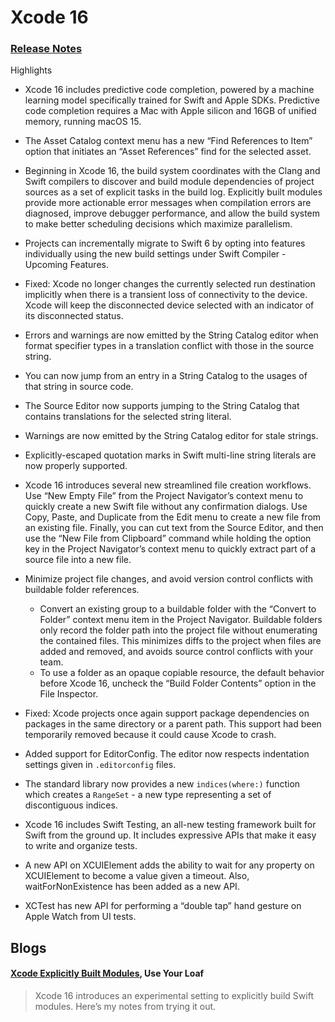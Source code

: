 # Xcode 16

### [Release Notes](https://developer.apple.com/documentation/xcode-release-notes/xcode-16-release-notes)

Highlights

- Xcode 16 includes predictive code completion, powered by a machine learning model specifically trained for Swift and Apple SDKs. Predictive code completion requires a Mac with Apple silicon and 16GB of unified memory, running macOS 15.

- The Asset Catalog context menu has a new “Find References to Item” option that initiates an “Asset References” find for the selected asset.

- Beginning in Xcode 16, the build system coordinates with the Clang and Swift compilers to discover and build module dependencies of project sources as a set of explicit tasks in the build log. Explicitly built modules provide more actionable error messages when compilation errors are diagnosed, improve debugger performance, and allow the build system to make better scheduling decisions which maximize parallelism.

- Projects can incrementally migrate to Swift 6 by opting into features individually using the new build settings under Swift Compiler - Upcoming Features.

- Fixed: Xcode no longer changes the currently selected run destination implicitly when there is a transient loss of connectivity to the device. Xcode will keep the disconnected device selected with an indicator of its disconnected status.

- Errors and warnings are now emitted by the String Catalog editor when format specifier types in a translation conflict with those in the source string.

- You can now jump from an entry in a String Catalog to the usages of that string in source code.

- The Source Editor now supports jumping to the String Catalog that contains translations for the selected string literal.

- Warnings are now emitted by the String Catalog editor for stale strings.

- Explicitly-escaped quotation marks in Swift multi-line string literals are now properly supported.

- Xcode 16 introduces several new streamlined file creation workflows. Use “New Empty File” from the Project Navigator’s context menu to quickly create a new Swift file without any confirmation dialogs. Use Copy, Paste, and Duplicate from the Edit menu to create a new file from an existing file. Finally, you can cut text from the Source Editor, and then use the “New File from Clipboard” command while holding the option key in the Project Navigator’s context menu to quickly extract part of a source file into a new file.

- Minimize project file changes, and avoid version control conflicts with buildable folder references.
    - Convert an existing group to a buildable folder with the “Convert to Folder” context menu item in the Project Navigator. Buildable folders only record the folder path into the project file without enumerating the contained files. This minimizes diffs to the project when files are added and removed, and avoids source control conflicts with your team.
    - To use a folder as an opaque copiable resource, the default behavior before Xcode 16, uncheck the “Build Folder Contents” option in the File Inspector.

- Fixed: Xcode projects once again support package dependencies on packages in the same directory or a parent path. This support had been temporarily removed because it could cause Xcode to crash.

- Added support for EditorConfig. The editor now respects indentation settings given in `.editorconfig` files.

- The standard library now provides a new `indices(where:)` function which creates a `RangeSet` - a new type representing a set of discontiguous indices.

- Xcode 16 includes Swift Testing, an all-new testing framework built for Swift from the ground up. It includes expressive APIs that make it easy to write and organize tests.

- A new API on XCUIElement adds the ability to wait for any property on XCUIElement to become a value given a timeout. Also, waitForNonExistence has been added as a new API.

- XCTest has new API for performing a “double tap” hand gesture on Apple Watch from UI tests.

## Blogs

#### [Xcode Explicitly Built Modules](https://useyourloaf.com/blog/xcode-explicitly-built-modules/), Use Your Loaf

> Xcode 16 introduces an experimental setting to explicitly build Swift modules. Here’s my notes from trying it out.
